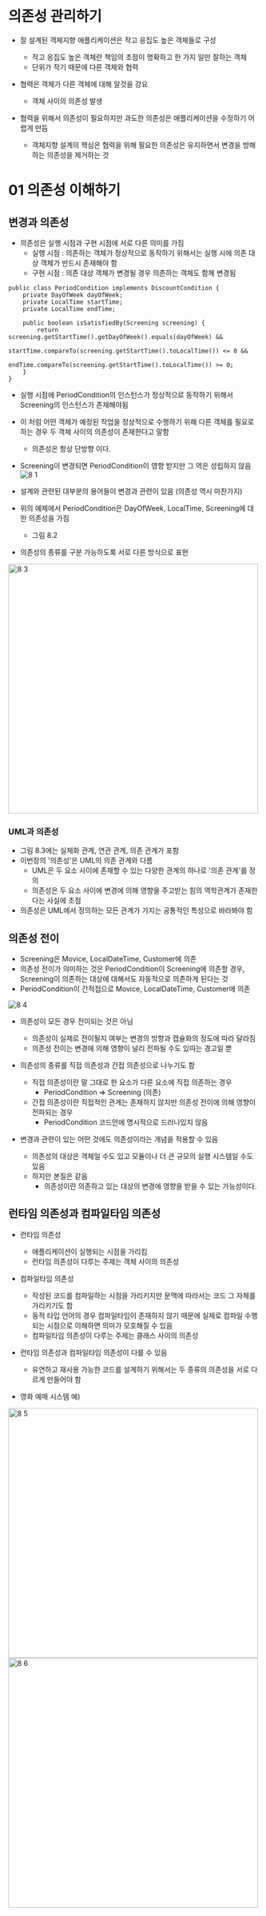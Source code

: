 # 의존성 관리하기
- 잘 설계된 객체지향 애플리케이션은 작고 응집도 높은 객체들로 구성
  - 작고 응집도 높은 객체란 책임의 초점이 명확하고 한 가지 일만 잘하는 객체
  - 단위가 작기 때문에 다른 객체와 협력

- 협력은 객체가 다른 객체에 대해 알것을 강요
  - 객체 사이의 의존성 발생

- 협력을 위해서 의존성이 필요하지만 과도한 의존성은 애플리케이션을 수정하기 어렵게 만듬
  - 객체지향 설계의 핵심은 협력을 위해 필요한 의존성은 유지하면서 변경을 방해하는 의존성을 제거하는 것

# 01 의존성 이해하기
## 변경과 의존성
- 의존성은 실행 시점과 구현 시점에 서로 다른 의미를 가짐
  - 실행 시점 : 의존하는 객체가 정상적으로 동작하기 위해서는 실행 시에 의존 대상 객체가 반드시 존재해야 함
  - 구현 시점 : 의존 대상 객체가 변경될 경우 의존하는 객체도 함께 변경됨

```
public class PeriodCondition implements DiscountCondition {
    private DayOfWeek dayOfWeek;
    private LocalTime startTime;
    private LocalTime endTime;

    public boolean isSatisfiedBy(Screening screening) {
        return screening.getStartTime().getDayOfWeek().equals(dayOfWeek) &&
                startTime.compareTo(screening.getStartTime().toLocalTime()) <= 0 &&
                endTime.compareTo(screening.getStartTime().toLocalTime()) >= 0;
    }
}
```

- 실행 시점에 PeriodCondition의 인스턴스가 정상적으로 동작하기 위해서 Screening의 인스턴스가 존재해야됨
- 이 처럼 어떤 객체가 예정된 작업을 정상적으로 수행하기 위해 다른 객체를 필요로 하는 경우 두 객체 사이의 의존성이 존재한다고 말함
  - 의존성은 항상 단방향 이다.

- Screening이 변경되면 PeriodCondition이 영향 받지만 그 역은 성립하지 않음
![8 1](https://user-images.githubusercontent.com/7076334/111326808-35358c80-86b0-11eb-86f3-66ff56ef477f.png)

- 설계와 관련된 대부분의 용어들이 변경과 관련이 있음 (의존성 역시 마찬가지)

- 위의 예제에서 PeriodCondition은 DayOfWeek, LocalTime, Screening에 대한 의존성을 가짐
  - 그림 8.2

- 의존성의 종류를 구분 가능하도록 서로 다른 방식으로 표현
<img width="500" alt="8 3" src="https://user-images.githubusercontent.com/7076334/111321360-331cff00-86ab-11eb-8e5d-e0d268dde13c.png">

### UML과 의존성
- 그림 8.3에는 실체화 관계, 연관 관계, 의존 관계가 포함
- 이번장의 '의존성'은 UML의 의존 관계와 다름
  - UML은 두 요소 사이에 존재할 수 있는 다양한 관계의 하나로 '의존 관계'를 정의
  - 의존성은 두 요소 사이에 변경에 의해 영향을 주고받는 힘의 역학관계가 존재한다는 사실에 초점
- 의존성은 UML에서 정의하는 모든 관계가 가지는 공통적인 특성으로 바라봐야 함

## 의존성 전이
- Screening은 Movice, LocalDateTime, Customer에 의존
- 의존성 전이가 의미하는 것은 PeriodCondition이 Screening에 의존할 경우, Screening이 의존하는 대상에 대해서도 자동적으로 의존하게 된다는 것
- PeriodCondition이 간적접으로 Movice, LocalDateTime, Customer에 의존

![8 4](https://user-images.githubusercontent.com/7076334/111326816-3666b980-86b0-11eb-8fd9-651decd75391.png)

- 의존성이 모든 경우 전이되는 것은 아님
  - 의존성이 실제로 전이될지 여부는 변경의 방향과 캡슐화의 정도에 따라 달라짐
  - 의존성 전이는 변경에 의해 영향이 널리 전파될 수도 있따는 경고일 뿐

- 의존성의 종류를 직접 의존성과 간접 의존성으로 나누기도 함
  - 직접 의존성이란 말 그대로 한 요소가 다른 요소에 직접 의존하는 경우 
    - PeriodCondition => Screening (의존)
  - 간접 의존성이란 직접적인 관계는 존재하지 않지만 의존성 전이에 의해 영향이 전파되는 경우
    - PeriodCondition 코드안에 명시적으로 드러나있지 않음

- 변경과 관련이 있는 어떤 것에도 의존성이라는 개념을 적용할 수 있음
  - 의존성의 대상은 객체일 수도 있고 모듈이나 더 큰 규모의 실행 시스템일 수도 있음
  - 하지만 본질은 같음
    - 의존성이란 의존하고 있는 대상의 변경에 영향을 받을 수 있는 가능성이다.

## 런타임 의존성과 컴파일타임 의존성
- 런타임 의존성
  - 애플리케이션이 실행되는 시점을 가리킴
  - 런타임 의존성이 다루는 주제는 객체 사이의 의존성
- 컴파일타임 의존성
  - 작성된 코드를 컴파일하는 시점을 가리키지만 문맥에 따라서는 코드 그 자체를 가리키기도 함
  - 동적 타입 언어의 경우 컴파일타임이 존재하지 않기 때문에 실제로 컴파일 수행되는 시점으로 이해하면 의미가 모호해질 수 있음
  - 컴파일타임 의존성이 다루는 주제는 클래스 사이의 의존성

- 런타임 의존성과 컴파일타임 의존성이 다를 수 있음
  - 유연하고 재사용 가능한 코드를 설계하기 위해서는 두 종류의 의존성을 서로 다르게 만들어야 함

- 영화 예매 시스템 예)

<img width="500" alt="8 5" src="https://user-images.githubusercontent.com/7076334/111326365-d7a14000-86af-11eb-9337-7a9d3256a523.png">


<img width="500" alt="8 6" src="https://user-images.githubusercontent.com/7076334/111326374-d96b0380-86af-11eb-988f-80e044979c2f.png">




